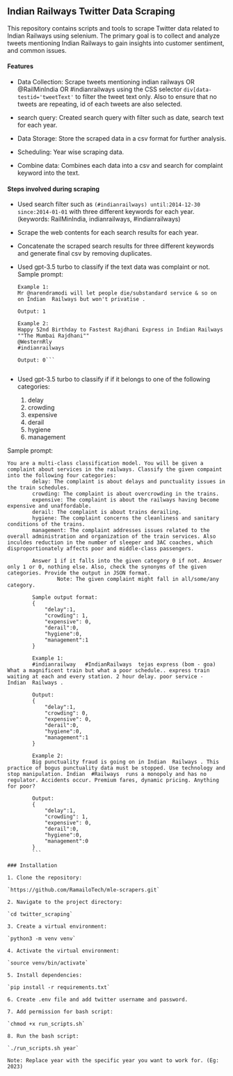 ## Indian Railways Twitter Data Scraping

This repository contains scripts and tools to scrape Twitter data related to Indian Railways using selenium. The primary goal is to collect and analyze tweets mentioning Indian Railways to gain insights into customer sentiment,  and common issues.

#### Features

* Data Collection: Scrape tweets mentioning indian railways OR @RailMinIndia OR #indianrailways using the CSS selector `div[data-testid='tweetText'` to filter the tweet text only. Also to ensure that no tweets are repeating, id of each tweets are also selected.

* search query: Created search query with filter such as date, search text for each year.

* Data Storage: Store the scraped data in a csv format for further analysis.

* Scheduling: Year wise scraping data.

* Combine data: Combines each data into a csv and search for complaint keyword into the text.


#### Steps involved during scraping

* Used search filter such as `(#indianrailways) until:2014-12-30 since:2014-01-01` with three different keywords for each year. (keywords: RailMinIndia, indianrailways, #indianrailways)

* Scrape the web contents for each search results for each year.

* Concatenate the scraped search results for three different keywords and generate final csv by removing duplicates.

* Used gpt-3.5 turbo to classify if the text data was complaint or not.
    Sample prompt:
    ```Is the following text describing a complaint about indian railway services. Answer 1 if true and 0 if not. Answer only 1 or 0, nothing else.
    Example 1:
    Mr @narendramodi will let people die/substandard service & so on  on Indian  Railways but won't privatise .

    Output: 1
    
    Example 2:
    Happy 52nd Birthday to Fastest Rajdhani Express in Indian Railways ""The Mumbai Rajdhani"" 
    @WesternRly
    #indianrailways
    
    Output: 0```


* Used gpt-3.5 turbo to classify if if it belongs to one of the following categories:
    1. delay
    2. crowding
    3. expensive
    4. derail
    5. hygiene
    6. management

Sample prompt:

```
You are a multi-class classification model. You will be given a complaint about services in the railways. Classify the given compaint into the following four categories:
        delay: The complaint is about delays and punctuality issues in the train schedules.
        crowding: The complaint is about overcrowding in the trains. 
        expensive: The complaint is about the railways having become expensive and unaffordable. 
        derail: The complaint is about trains derailing. 
        hygiene: The complaint concerns the cleanliness and sanitary conditions of the trains.
        management: The complaint addresses issues related to the overall administration and organization of the train services. Also inculdes reduction in the number of sleeper and 3AC coaches, which disproportionately affects poor and middle-class passengers.
 
        Answer 1 if it falls into the given category 0 if not. Answer only 1 or 0, nothing else. Also, check the synonyms of the given categories. Provide the output in JSON format.
                Note: The given complaint might fall in all/some/any category.

        Sample output format:
        {
            "delay":1,
            "crowding": 1,
            "expensive": 0,
            "derail":0,
            "hygiene":0,
            "management":1
        }

        Example 1:
        #indianrailway   #IndianRailways  tejas express (bom - goa) What a magnificent train but what a poor schedule.. express train waiting at each and every station. 2 hour delay. poor service - Indian  Railways .

        Output:
        {
            "delay":1,
            "crowding": 0,
            "expensive": 0,
            "derail":0,
            "hygiene":0,
            "management":1
        }

        Example 2:
        Big punctuality fraud is going on in Indian  Railways . This practice of bogus punctuality data must be stopped. Use technology and stop manipulation. Indian  #Railways  runs a monopoly and has no regulator. Accidents occur. Premium fares, dynamic pricing. Anything for poor?

        Output:
        {
            "delay":1,
            "crowding": 1,
            "expensive": 0,
            "derail":0,
            "hygiene":0,
            "management":0
        }
        ```

### Installation

1. Clone the repository:

`https://github.com/RamailoTech/mle-scrapers.git`

2. Navigate to the project directory:

`cd twitter_scraping`

3. Create a virtual environment:

`python3 -m venv venv`

4. Activate the virtual environment:

`source venv/bin/activate`

5. Install dependencies:

`pip install -r requirements.txt`

6. Create .env file and add twitter username and password.

7. Add permission for bash script:

`chmod +x run_scripts.sh`

8. Run the bash script:

`./run_scripts.sh year`

Note: Replace year with the specific year you want to work for. (Eg: 2023)



